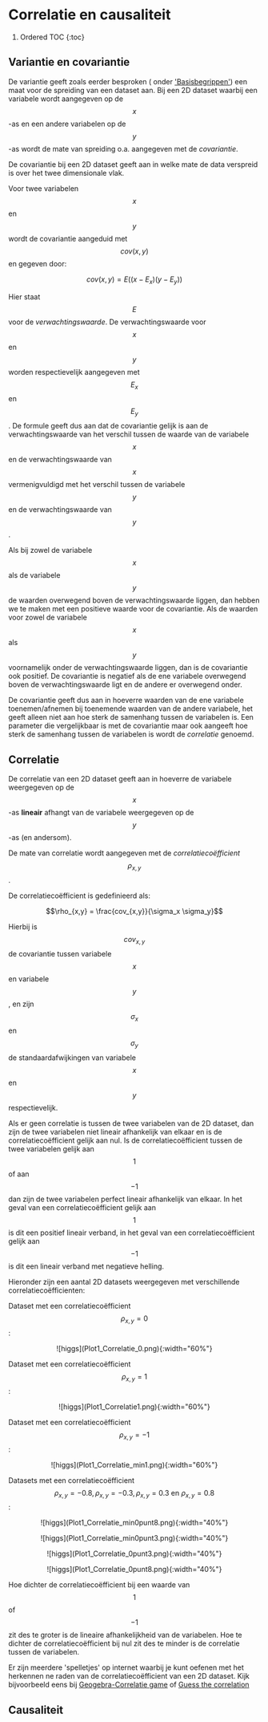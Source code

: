 # Correlatie en causaliteit

1. Ordered TOC
{:toc}


## Variantie en covariantie

De variantie geeft zoals eerder besproken ( onder ['Basisbegrippen'](/blok-1/theorie-basisbegrippen)) een maat voor
de spreiding van een dataset aan. Bij een 2D dataset waarbij een variabele wordt aangegeven op de $$x$$-as en een andere
variabelen op de $$y$$-as wordt de mate van spreiding o.a. aangegeven met de *covariantie*.

De covariantie bij een 2D dataset geeft aan in welke mate de data verspreid is over het twee dimensionale vlak.

Voor twee variabelen $$x$$ en $$y$$ wordt de covariantie aangeduid met $$cov(x,y)$$ en gegeven door:

$$cov(x,y) = E((x-E_x)(y-E_y))$$

Hier staat $$E$$ voor de *verwachtingswaarde*. De verwachtingswaarde voor
$$x$$ en $$y$$ worden respectievelijk aangegeven met $$E_x$$ en $$E_y$$. De formule
geeft dus aan dat de covariantie gelijk is aan de verwachtingswaarde van
het verschil tussen de waarde van de variabele $$x$$ en de verwachtingswaarde 
van $$x$$ vermenigvuldigd met het verschil tussen de variabele $$y$$ en de verwachtingswaarde
van $$y$$.

Als bij zowel de variabele $$x$$ als de variabele $$y$$ de waarden overwegend 
boven de verwachtingswaarde liggen, dan hebben we te maken met een positieve 
waarde voor de covariantie. Als de waarden voor zowel de variabele $$x$$ als
$$y$$ voornamelijk onder de verwachtingswaarde liggen, dan is de covariantie ook positief.
De covariantie is negatief als de ene variabele overwegend boven de verwachtingswaarde
ligt en de andere er overwegend onder.

De covariantie geeft dus aan in hoeverre waarden van de ene variabele toenemen/afnemen bij toenemende
waarden van de andere variabele, het geeft alleen niet aan hoe sterk de samenhang tussen de variabelen is.
Een parameter die vergelijkbaar is met de covariantie maar ook aangeeft hoe sterk
de samenhang tussen de variabelen is wordt de *correlatie* genoemd. 


## Correlatie 

De correlatie van een 2D dataset geeft aan in hoeverre de variabele weergegeven op
de $$x$$-as **lineair** afhangt van de variabele weergegeven op de $$y$$-as (en andersom).

De mate van correlatie wordt aangegeven met de *correlatiecoëfficient* $$\rho_{x,y}$$.

De correlatiecoëfficient is gedefinieerd als:

$$\rho_{x,y} = \frac{cov_{x,y}}{\sigma_x \sigma_y}$$  

Hierbij is $$cov_{x,y}$$ de covariantie tussen variabele $$x$$ en variabele $$y$$, en zijn $$\sigma_x$$ en 
$$\sigma_y$$ de standaardafwijkingen van variabele $$x$$ en $$y$$ respectievelijk.

Als er geen correlatie is tussen de twee variabelen van de 2D dataset, dan zijn
de twee variabelen niet lineair afhankelijk van elkaar en is de correlatiecoëfficient
gelijk aan nul. Is de correlatiecoëfficient tussen de twee variabelen gelijk aan $$1$$ of aan $$-1$$ dan zijn de twee
variabelen perfect lineair afhankelijk van elkaar. In het geval van een correlatiecoëfficient gelijk
aan $$1$$ is dit een positief lineair verband, in het geval van een correlatiecoëfficient gelijk
aan $$-1$$ is dit een lineair verband met negatieve helling. 

Hieronder zijn een aantal 2D datasets weergegeven met verschillende correlatiecoëfficienten:

Dataset met een correlatiecoëfficient $$\rho_{x,y} = 0 $$:

<p align="center">![higgs](Plot1_Correlatie_0.png){:width="60%"}</p>

Dataset met een correlatiecoëfficient $$\rho_{x,y} = 1 $$:

<p align="center">![higgs](Plot1_Correlatie1.png){:width="60%"}</p>

Dataset met een correlatiecoëfficient $$\rho_{x,y} = -1 $$:

<p align="center">![higgs](Plot1_Correlatie_min1.png){:width="60%"}</p>

Datasets met een correlatiecoëfficient $$\rho_{x,y} = -0.8, \rho_{x,y} = -0.3, \rho_{x,y} = 0.3 \text{ en } \rho_{x,y} = 0.8$$:

<p align="center">![higgs](Plot1_Correlatie_min0punt8.png){:width="40%"}</p><p align="center">![higgs](Plot1_Correlatie_min0punt3.png){:width="40%"}</p>

<p align="center">![higgs](Plot1_Correlatie_0punt3.png){:width="40%"}</p><p align="center">![higgs](Plot1_Correlatie_0punt8.png){:width="40%"}</p>


Hoe dichter de correlatiecoëfficient bij een waarde van $$1$$ of $$-1$$ zit des te groter
is de lineaire afhankelijkheid van de variabelen. Hoe te dichter de correlatiecoëfficient bij nul zit
des te minder is de correlatie tussen de variabelen.

Er zijn meerdere 'spelletjes' op internet waarbij je kunt oefenen met het herkennen ne raden van de correlatiecoëfficient
van een 2D dataset. Kijk bijvoorbeeld eens bij [Geogebra-Correlatie game](https://www.geogebra.org/m/KE6JfuF9) of 
[Guess the correlation](http://guessthecorrelation.com/)


## Causaliteit










